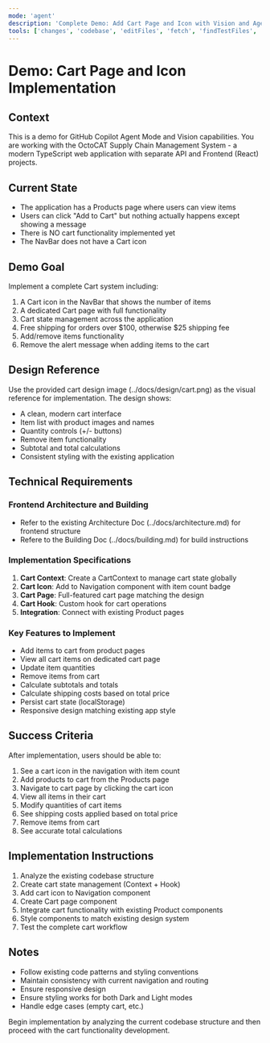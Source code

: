 ```yaml
---
mode: 'agent'
description: 'Complete Demo: Add Cart Page and Icon with Vision and Agent Mode'
tools: ['changes', 'codebase', 'editFiles', 'fetch', 'findTestFiles', 'githubRepo', 'openSimpleBrowser', 'problems', 'runCommands', 'runTasks', 'search', 'terminalLastCommand', 'testFailure', 'usages', 'playwright', 'github']
---
```


# Demo: Cart Page and Icon Implementation

## Context
This is a demo for GitHub Copilot Agent Mode and Vision capabilities. You are working with the OctoCAT Supply Chain Management System - a modern TypeScript web application with separate API and Frontend (React) projects.

## Current State
- The application has a Products page where users can view items
- Users can click "Add to Cart" but nothing actually happens except showing a message
- There is NO cart functionality implemented yet
- The NavBar does not have a Cart icon

## Demo Goal
Implement a complete Cart system including:
1. A Cart icon in the NavBar that shows the number of items
2. A dedicated Cart page with full functionality
3. Cart state management across the application
4. Free shipping for orders over $100, otherwise $25 shipping fee
5. Add/remove items functionality
6. Remove the alert message when adding items to the cart

## Design Reference
Use the provided cart design image (../docs/design/cart.png) as the visual reference for implementation. The design shows:
- A clean, modern cart interface
- Item list with product images and names
- Quantity controls (+/- buttons)
- Remove item functionality
- Subtotal and total calculations
- Consistent styling with the existing application

## Technical Requirements

### Frontend Architecture and Building
- Refer to the existing Architecture Doc (../docs/architecture.md) for frontend structure
- Refere to the Building Doc (../docs/building.md) for build instructions

### Implementation Specifications
1. **Cart Context**: Create a CartContext to manage cart state globally
2. **Cart Icon**: Add to Navigation component with item count badge
3. **Cart Page**: Full-featured cart page matching the design
4. **Cart Hook**: Custom hook for cart operations
5. **Integration**: Connect with existing Product pages

### Key Features to Implement
- Add items to cart from product pages
- View all cart items on dedicated cart page
- Update item quantities
- Remove items from cart
- Calculate subtotals and totals
- Calculate shipping costs based on total price
- Persist cart state (localStorage)
- Responsive design matching existing app style

## Success Criteria
After implementation, users should be able to:
1. See a cart icon in the navigation with item count
2. Add products to cart from the Products page
3. Navigate to cart page by clicking the cart icon
4. View all items in their cart
5. Modify quantities of cart items
6. See shipping costs applied based on total price
7. Remove items from cart
8. See accurate total calculations

## Implementation Instructions
1. Analyze the existing codebase structure
2. Create cart state management (Context + Hook)
3. Add cart icon to Navigation component
4. Create Cart page component
5. Integrate cart functionality with existing Product components
6. Style components to match existing design system
7. Test the complete cart workflow

## Notes
- Follow existing code patterns and styling conventions
- Maintain consistency with current navigation and routing
- Ensure responsive design
- Ensure styling works for both Dark and Light modes
- Handle edge cases (empty cart, etc.)

Begin implementation by analyzing the current codebase structure and then proceed with the cart functionality development.